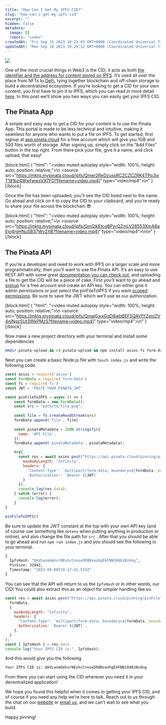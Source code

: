 ```yaml
---
title: "How Can I Get My IPFS CID?"
slug: "how-can-i-get-my-ipfs-cid"
excerpt: ""
hidden: false
metadata: 
  image: []
  robots: "index"
createdAt: "Fri Sep 15 2023 18:23:03 GMT+0000 (Coordinated Universal Time)"
updatedAt: "Mon Sep 18 2023 19:29:12 GMT+0000 (Coordinated Universal Time)"
---
```

![](https://files.readme.io/0b90022-image.png)

One of the most crucial things in Web3 is the CID; it acts as both [the identifier and the address for content stored on IPFS](https://www.pinata.cloud/blog/what-is-an-ipfs-cid). It’s used all over the place from NFTs to [DeFi](https://www.pinata.cloud/blog/why-you-should-consider-ipfs-for-your-defi-projects), tying together blockchain and off-chain storage to build a decentralized ecosystem. If you’re looking to get a CID for your own content, you first have to pin it to IPFS, which you can read in more detail [here](https://www.pinata.cloud/blog/how-do-i-upload-files-to-ipfs). In this post we’ll show you two ways you can easily get your IPFS CID. 

## The Pinata App

A simple and easy way to get a CID for your content is to use the Pinata App. This portal is made to be less technical and intuitive, making it seamless for anyone who wants to put a file on IPFS. To get started, first signup at [app.pinata.cloud](http://app.pinata.cloud) for a free account which will give you 1GB and 500 files worth of storage. After signing up, simply click on the “Add Files” button in the top right. From there pick your file, give it a name, and click upload; that easy! 

[block:html]
{
  "html": "<video muted autoplay style=\"width: 100%; height: auto; position: relative;\">\n    <source src=\"https://mktg.mypinata.cloud/ipfs/Qmer2ReDzussRC2CZCZRK4TPp3jxT191bz4WwfwwsVX7FD?filename=video.mp4\" type=\"video/mp4\">\n</video>"
}
[/block]


Once the file has been uploaded, you’ll see the CID listed next to the name. Go ahead and click on it to copy the CID to your clipboard, and you’re ready to share your file across the blockchain 😎

[block:html]
{
  "html": "<video muted autoplay style=\"width: 100%; height: auto; position: relative;\">\n    <source src=\"https://mktg.mypinata.cloud/ipfs/QmQjkEtcgBPxrQZmLV28553XmA8aEjo4rgHNuSB37Wv2XB?filename=video.mp4\" type=\"video/mp4\">\n</video>\n"
}
[/block]


## The Pinata API

If you’re a developer and need to work with IPFS on a larger scale and more programmatically, then you’ll want to use the Pinata API. It’s an easy to use REST API with some great [documentation you can check out](https://docs.pinata.cloud/reference/post_pinning-pinfiletoipfs), and uploading a file to get the CID will be a piece of cake. First you’ll want to go ahead and [signup](https://app.pinata.cloud) for a free account and create an API key. You can either give it admin permissions or just select the pinFileToIPFS if you want [scoped permissions](https://www.pinata.cloud/blog/how-to-use-scoped-api-keys-with-ipfs-app-development). Be sure to save the JWT which we’ll use as our authorization. 

[block:html]
{
  "html": "<video muted autoplay style=\"width: 100%; height: auto; position: relative;\">\n    <source src=\"https://mktg.mypinata.cloud/ipfs/QmajGsjxGgD8iebBEF5QAVfYZextZV4niNgzSUt3WkPMzS?filename=video.mp4\" type=\"video/mp4\">\n</video>"
}
[/block]


Now make a new project directory with your terminal and install some dependencies 

```bash
mkdir pinata-upload && cd pinata-upload && npm install axios fs form-data
```

Next you can create a basic Node.js file with `touch index.js` and write the following code.

```jsx
const axios = require('axios')
const FormData = require('form-data')
const fs = require('fs')
const JWT = 'PASTE_YOUR_PINATA_JWT'

const pinFileToIPFS = async () => {
    const formData = new FormData();
    const src = "path/to/file.png";
    
    const file = fs.createReadStream(src)
    formData.append('file', file)
    
    const pinataMetadata = JSON.stringify({
      name: 'API File',
    });
    formData.append('pinataMetadata', pinataMetadata);

    try{
      const res = await axios.post("https://api.pinata.cloud/pinning/pinFileToIPFS", formData, {
        maxBodyLength: "Infinity",
        headers: {
          'Content-Type': `multipart/form-data; boundary=${formData._boundary}`,
          'Authorization': `Bearer ${JWT}`
        }
      });
      console.log(res.data);
    } catch (error) {
      console.log(error);
    }
}

pinFileToIPFS()
```

Be sure to update the JWT constant at the top with your own API key (and of course use something like `dotenv` when putting anything in production or online), and also change the file path for `src` . After that you should be able to go ahead and run `npm run index.js` and you should see the following in your terminal.

```bash
{
  IpfsHash: "QmVLwvmGehsrNEvhcCnnsw5RQNseohgEkFNN1848zNzdng",
  PinSize: 32942,
  Timestamp: "2023-09-08T19:17:41.533Z"
}
```

You can see that the API will return to us the `IpfsHash` or in other words, our CID! You could also extract this as an object for simpler handling like so. 

```jsx
const res = await axios.post("https://api.pinata.cloud/pinning/pinFileToIPFS",
  formData,
  {
    maxBodyLength: "Infinity",
    headers: {
      "Content-Type": `multipart/form-data; boundary=${formData._boundary}`,
      Authorization: `Bearer ${JWT}`,
    },
  }
);
const { IpfsHash } = res.data
console.log("Your IPFS CID is:", IpfsHash);
```

And this would give you the following

```bash
Your IPFS CID is: QmVLwvmGehsrNEvhcCnnsw5RQNseohgEkFNN1848zNzdng
```

From there you can start using the CID wherever you need it in your decentralized application! 

We hope you found this helpful when it comes to getting your IPFS CID, and of course if you need any help we’re here to talk. Reach out to us through the chat on our [website](https://app.pinata.cloud) or [email us](mailto:team@pinata.cloud), and we can’t wait to see what you build. 

Happy pinning!
